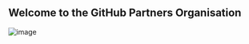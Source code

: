 ## Welcome to the GitHub Partners Organisation
![image](https://user-images.githubusercontent.com/13181456/133612556-5d90fcb3-d0fa-4c06-ae51-9ddd69ed526b.jpeg)
